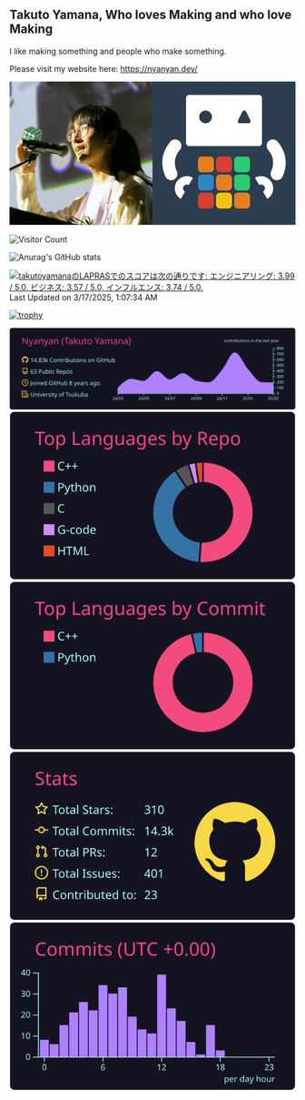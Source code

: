 ## Takuto Yamana, Who loves Making and who love Making

I like making something and people who make something.

Please visit my website here: https://nyanyan.dev/

<img src="image/face.jpg" alt="face" style="width: 50%" /><img src="image/icon.jpg" alt="icon" style="width: 50%" />



![Visitor Count](https://profile-counter.glitch.me/Nyanyan/count.svg)

![Anurag's GitHub stats](https://github-readme-stats.vercel.app/api?username=Nyanyan&show_icons=true&theme=radical)

<!--START_SECTION:lapras-card-->
<p ><a href="https://lapras.com/public/takutoyamana" target="_blank" rel="noopener noreferrer"><img alt="takutoyamanaのLAPRASでのスコアは次の通りです: エンジニアリング: 3.99 / 5.0, ビジネス: 3.57 / 5.0, インフルエンス: 3.74 / 5.0." src="https://lapras-card-generator.vercel.app/api/svg?e=3.99&b=3.57&i=3.74&b1=%23020E27&b2=%230E5593&i1=%23030E21&i2=%231688BF&l=ja" width="400" ></a>  
Last Updated on 3/17/2025, 1:07:34 AM</p>
<!--END_SECTION:lapras-card-->

[![trophy](https://github-profile-trophy.vercel.app/?username=Nyanyan&theme=radical)](https://github.com/ryo-ma/github-profile-trophy)

[![](https://raw.githubusercontent.com/Nyanyan/Nyanyan/master/profile-summary-card-output/radical/0-profile-details.svg)](https://github.com/vn7n24fzkq/github-profile-summary-cards)
[![](https://raw.githubusercontent.com/Nyanyan/Nyanyan/master/profile-summary-card-output/radical/1-repos-per-language.svg)](https://github.com/vn7n24fzkq/github-profile-summary-cards) [![](https://raw.githubusercontent.com/Nyanyan/Nyanyan/master/profile-summary-card-output/radical/2-most-commit-language.svg)](https://github.com/vn7n24fzkq/github-profile-summary-cards)
[![](https://raw.githubusercontent.com/Nyanyan/Nyanyan/master/profile-summary-card-output/radical/3-stats.svg)](https://github.com/vn7n24fzkq/github-profile-summary-cards) [![](https://raw.githubusercontent.com/Nyanyan/Nyanyan/master/profile-summary-card-output/radical/4-productive-time.svg)](https://github.com/vn7n24fzkq/github-profile-summary-cards)
